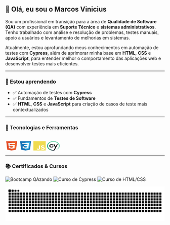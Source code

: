 ## 👋 Olá, eu sou o Marcos Vinicius

Sou um profissional em transição para a área de **Qualidade de Software (QA)** com experiência em **Suporte Técnico** e **sistemas administrativos**. Tenho trabalhado com análise e resolução de problemas, testes manuais, apoio a usuários e levantamento de melhorias em sistemas.

Atualmente, estou aprofundando meus conhecimentos em automação de testes com **Cypress**, além de aprimorar minha base em **HTML**, **CSS** e **JavaScript**, para entender melhor o comportamento das aplicações web e desenvolver testes mais eficientes.

---

### 🧠 Estou aprendendo

- ✅ Automação de testes com **Cypress**
- ✅ Fundamentos de **Testes de Software**
- ✅ **HTML**, **CSS** e **JavaScript** para criação de casos de teste mais contextualizados

---

### 🔧 Tecnologias e Ferramentas

<div style="display: inline_block"><br>
  <img align="center" alt="HTML5" height="30" width="40" src="https://raw.githubusercontent.com/devicons/devicon/master/icons/html5/html5-original.svg" />
  <img align="center" alt="CSS3" height="30" width="40" src="https://raw.githubusercontent.com/devicons/devicon/master/icons/css3/css3-original.svg" />
  <img align="center" alt="JavaScript" height="30" width="40" src="https://raw.githubusercontent.com/devicons/devicon/master/icons/javascript/javascript-plain.svg" />
  <img align="center" alt="Cypress" height="30" width="40" src="https://raw.githubusercontent.com/devicons/devicon/master/icons/cypressio/cypressio-original.svg" />
</div>

---

### 📚 Certificados & Cursos

![Bootcamp QAzando](https://img.shields.io/badge/Bootcamp-QAzando-green?style=for-the-badge)
![Curso de Cypress](https://img.shields.io/badge/Cypress-Testing-blue?style=for-the-badge)
![Curso de HTML/CSS](https://img.shields.io/badge/HTML%20%26%20CSS-Básico-orange?style=for-the-badge)

<picture align="center">
  <source media="(prefers-color-scheme: dark)" srcset="https://raw.githubusercontent.com/Marquito9797/Marquito9797/output/github-contribution-grid-snake-dark.svg">
  <source media="(prefers-color-scheme: light)" srcset="https://raw.githubusercontent.com/Marquito9797/Marquito9797/output/github-contribution-grid-snake-dark.svg">
  <img align="center" alt="github contribution grid snake animation" src="https://raw.githubusercontent.com/Marquito9797/Marquito9797/output/github-contribution-grid-snake.svg">
</picture>
